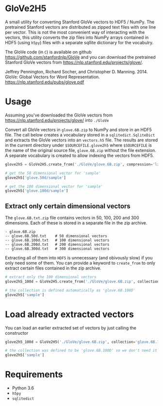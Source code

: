 # GloVe2H5
A small utility for converting Stanford GloVe vectors to HDF5 / NumPy. The pretrained
Stanford vectors are distributed as zipped text files with one line per vector. This is
not the most convenient way of interacting with the vectors, this utility converts the
zip files into NumPy arrays contained in HDF5 (using `h5py`) files with a separate sqllite
dictionary for the vocabulry.

The GloVe code (in `C`) is available on github https://github.com/stanfordnlp/GloVe and you
can download the pretrained Stanford GloVe vectors from https://nlp.stanford.edu/projects/glove/.

Jeffrey Pennington, Richard Socher, and Christopher D. Manning. 2014. GloVe: Global Vectors for Word Representation.
https://nlp.stanford.edu/pubs/glove.pdf

# Usage

Assuming you've downloaded the GloVe vectors from https://nlp.stanford.edu/projects/glove/
into `./GloVe`

Convert all GloVe vectors in `glove.6B.zip` to NumPy and store in an HDF5 file.
The call below creates a vocabulary stored in a `sqlitedict.SqliteDict` and
extracts the GloVe vectors into an `vectors.h5` file. The results are stored in the
current directory under `$SOURCEFILE.glove2h5` where `$SOURCEFILE` is the name
of the original source file, `glove.6B.zip` without the file extension. A separate
vocabulary is created to allow indexing the vectors from HDF5.

```python
glove2h5 = GloVe2H5.create_from('./GloVe/glove.6B.zip', compression='lzf')

# get the 50 dimensional vector for 'sample'
glove2h5['glove.50d/sample']

# get the 100 dimensional vector for 'sample'
glove2h5['glove.100d/sample']

```

## Extract only certain dimensional vectors

The `glove.6B.txt.zip` file contains vectors in 50, 100, 200 and 300 dimensions. Each
of these is stored in a separate file in the zip archive.

```
- glove.6B.zip
-- glove.6B.50d.txt    # 50 dimensional vectors
-- glove.6B.100d.txt   # 100 dimensional vectors
-- glove.6B.200d.txt   # 200 dimensional vectors
-- glove.6B.300d.txt   # 300 dimensional vectors
```

Extracting all of them into `HDF5` is unnecessary (and obivously slow) if you only need
some of them. You can provide a keyword to `create_from` to only extract certain files
contained in the zip archive.

```python
# extract only the 100 dimensional vectors
glove2h5_100d = GloVe2H5.create_from('./GloVe/glove.6B.zip', collections=['glove.6B.100d.txt'], compression='lzf')`

# the collection is defined automatically as 'glove.6B.100D'
glove2h5['sample']
```

# Load already extracted vectors

You can load an earlier extracted set of vectors by just calling the constructor

```python
glove2h5_100d = GloVe2H5('./GloVe/glove.6B.zip', collection='glove.6B.100d.txt')`

# the collection was defined to be 'glove.6B.100D' so we don't need it for __getitem__ anymore
glove2h5['sample']
```


# Requirements

- Python 3.6
- `h5py`
- `sqlitedict`
